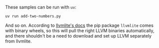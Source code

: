 These samples can be run with `uv`:

    uv run add-two-numbers.py

And so on. According to [llvmlite's docs](http://llvmlite.pydata.org/en/latest/admin-guide/install.html)
the pip package `llvmlite` comes with binary wheels, so this will pull the
right LLVM binaries automatically, and there shouldn't be a need to download
and set up LLVM separately from llvmlite.

